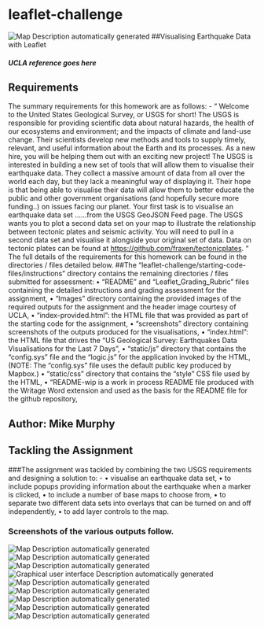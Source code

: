 # leaflet-challenge
![Map Description automatically generated](media/76d508fda657417b998fc2d4101249fe.png)
##Visualising Earthquake Data with Leaflet
##### UCLA reference goes here
## Requirements
The summary requirements for this homework are as follows: -
“ Welcome to the United States Geological Survey, or USGS for short! The USGS is responsible for providing scientific data about natural hazards, the health of our ecosystems and environment; and the impacts of climate and land-use change. Their scientists develop new methods and tools to supply timely, relevant, and useful information about the Earth and its processes. As a new hire, you will be helping them out with an exciting new project!
The USGS is interested in building a new set of tools that will allow them to visualise their earthquake data. They collect a massive amount of data from all over the world each day, but they lack a meaningful way of displaying it. Their hope is that being able to visualise their data will allow them to better educate the public and other government organisations (and hopefully secure more funding..) on issues facing our planet.
Your first task is to visualise an earthquake data set ……from the USGS GeoJSON Feed page.
The USGS wants you to plot a second data set on your map to illustrate the relationship between tectonic plates and seismic activity. You will need to pull in a second data set and visualise it alongside your original set of data. Data on tectonic plates can be found at https://github.com/fraxen/tectonicplates. “
The full details of the requirements for this homework can be found in the directories / files detailed below.
##The “leaflet-challenge/starting-code-files/instructions” directory contains the remaining directories / files submitted for assessment:
•	“README” and “Leaflet_Grading_Rubric” files containing the detailed instructions and grading assessment for the assignment,
•	“Images” directory containing the provided images of the required outputs for the assignment and the header image courtesy of UCLA,
•	“index-provided.html”: the HTML file that was provided as part of the starting code for the assignment,
•	“screenshots” directory containing screenshots of the outputs produced for the visualisations,
•	“index.html”: the HTML file that drives the “US Geological Survey: Earthquakes Data Visualisations for the Last 7 Days”,
•	“static/js” directory that contains the “config.sys” file and the “logic.js” for the application invoked by the HTML,
 	(NOTE: The “config.sys” file uses the default public key produced by Mapbox.)
•	“static/css” directory that contains the “style” CSS file used by the HTML,
•	“README-wip is a work in process README file produced with the Writage Word extension and used as the basis for the README file for the github repository,
## Author: Mike Murphy
## Tackling the Assignment
###The assignment was tackled by combining the two USGS requirements and designing a solution to: -
•	visualise an earthquake data set,
•	to include popups providing information about the earthquake when a marker is clicked,
•	to include a number of base maps to choose from,
•	to separate two different data sets into overlays that can be turned on and off independently,
•	to add layer controls to the map.
### Screenshots of the various outputs follow.
![Map Description automatically generated](media/ffc5b22c3d645a7e250ed8925d05f3c3.png)
![Map Description automatically generated](media/378902fd6afa08a600840bc5d6ea4cff.png)
![Map Description automatically generated](media/6e283f6c2c1c8ff0a28976ee864e9d41.png)
![Graphical user interface Description automatically generated](media/ec76b178081f778de46369c4f932f325.png)
![Map Description automatically generated](media/63dd1d7b36264c8d235f2d36d8bae9df.png) ![Map Description automatically generated](media/9a6ab309734a1f8eb11eb716ac895e40.png)
![Map Description automatically generated](media/5a7425fdffe4429315f3b5c8a60e32a0.png)
![Map Description automatically generated](media/c6896a0bc4f2c4302d72f8a79fad3ab6.png)
![Map Description automatically generated](media/f0d990fe23dbe5f4a60740e38b2482dc.png)
